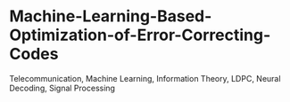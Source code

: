 # Machine-Learning-Based-Optimization-of-Error-Correcting-Codes
Telecommunication, Machine Learning, Information Theory, LDPC, Neural Decoding, Signal Processing
